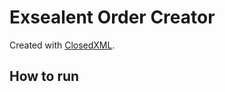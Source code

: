 # Exsealent Order Creator
Created with [ClosedXML](https://github.com/ClosedXML/ClosedXML).

## How to run
